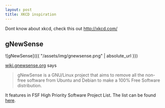 ```yaml
---
layout: post
title: XKCD inspiration
---
```

Dont know about xkcd, check this out <a href="http://xkcd.com/" target=
"_blank">http://xkcd.com/</a>

## gNewSense
![gNewSense]({{ "/assets/img/gnewsense.png" | absolute_url }})

[wiki.gnewsense.org](http://wiki.gnewsense.org/) says

> gNewSense is a GNU/Linux project that aims to remove all the non-free software from Ubuntu and Debian to make a 100% Free Software distribution.

It features in FSF High Priority Software Project List.
The list can be found [here](http://www.fsf.org/campaigns/priority.html").